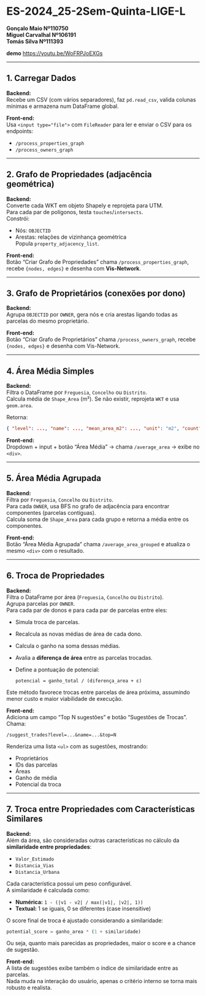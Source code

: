 # ES-2024_25-2Sem-Quinta-LIGE-L

**Gonçalo Maio Nº110750**  
**Miguel Carvalhal Nº106191**  
**Tomás Silva Nº111393**

**demo** https://youtu.be/WoFRPJoEXGs

---
## 1. Carregar Dados

**Backend:**  
Recebe um CSV (com vários separadores), faz `pd.read_csv`, valida colunas mínimas e armazena num DataFrame global.

**Front-end:**  
Usa `<input type="file">` com `FileReader` para ler e enviar o CSV para os endpoints:
- `/process_properties_graph`
- `/process_owners_graph`

---
## 2. Grafo de Propriedades (adjacência geométrica)

**Backend:**  
Converte cada WKT em objeto Shapely e reprojeta para UTM.  
Para cada par de polígonos, testa `touches`/`intersects`.  
Constrói:
- Nós: `OBJECTID`
- Arestas: relações de vizinhança geométrica  
Popula `property_adjacency_list`.

**Front-end:**  
Botão “Criar Grafo de Propriedades” chama `/process_properties_graph`, recebe `{nodes, edges}` e desenha com **Vis-Network**.

---
## 3. Grafo de Proprietários (conexões por dono)

**Backend:**  
Agrupa `OBJECTID` por `OWNER`, gera nós e cria arestas ligando todas as parcelas do mesmo proprietário.

**Front-end:**  
Botão “Criar Grafo de Proprietários” chama `/process_owners_graph`, recebe `{nodes, edges}` e desenha com Vis-Network.

---
## 4. Área Média Simples

**Backend:**  
Filtra o DataFrame por `Freguesia`, `Concelho` ou `Distrito`.  
Calcula média de `Shape_Area` (m²). Se não existir, reprojeta `WKT` e usa `geom.area`.

Retorna:
```json
{ "level": ..., "name": ..., "mean_area_m2": ..., "unit": "m2", "count": ... }
```

**Front-end:**  
Dropdown + input + botão “Área Média” → chama `/average_area` → exibe no `<div>`.

---
## 5. Área Média Agrupada

**Backend:**  
Filtra por `Freguesia`, `Concelho` ou `Distrito`.  
Para cada `OWNER`, usa BFS no grafo de adjacência para encontrar componentes (parcelas contíguas).  
Calcula soma de `Shape_Area` para cada grupo e retorna a média entre os componentes.

**Front-end:**  
Botão “Área Média Agrupada” chama `/average_area_grouped` e atualiza o mesmo `<div>` com o resultado.

---
## 6. Troca de Propriedades

**Backend:**  
Filtra o DataFrame por área (`Freguesia`, `Concelho` ou `Distrito`).  
Agrupa parcelas por `OWNER`.  
Para cada par de donos e para cada par de parcelas entre eles:

- Simula troca de parcelas.
- Recalcula as novas médias de área de cada dono.
- Calcula o ganho na soma dessas médias.
- Avalia a **diferença de área** entre as parcelas trocadas.
- Define a pontuação de potencial:
  
  ```
  potencial = ganho_total / (diferença_area + ε)
  ```

Este método favorece trocas entre parcelas de área próxima, assumindo menor custo e maior viabilidade de execução.

**Front-end:**  
Adiciona um campo “Top N sugestões” e botão “Sugestões de Trocas”.  
Chama:

```
/suggest_trades?level=...&name=...&top=N
```

Renderiza uma lista `<ul>` com as sugestões, mostrando:
- Proprietários
- IDs das parcelas
- Áreas
- Ganho de média
- Potencial da troca

---
## 7. Troca entre Propriedades com Características Similares

**Backend:**  
Além da área, são consideradas outras características no cálculo da **similaridade entre propriedades**:

- `Valor_Estimado`
- `Distancia_Vias`
- `Distancia_Urbana`

Cada característica possui um peso configurável.  
A similaridade é calculada como:

- **Numérica:** `1 - (|v1 - v2| / max(|v1|, |v2|, 1))`
- **Textual:** 1 se iguais, 0 se diferentes (case insensitive)

O score final de troca é ajustado considerando a similaridade:

```python
potential_score = ganho_area * (1 + similaridade)
```

Ou seja, quanto mais parecidas as propriedades, maior o score e a chance de sugestão.

**Front-end:**  
A lista de sugestões exibe também o índice de similaridade entre as parcelas.  
Nada muda na interação do usuário, apenas o critério interno se torna mais robusto e realista.
